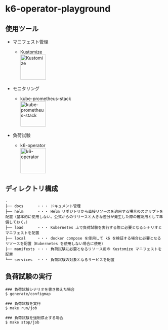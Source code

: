 # k6-operator-playground

## 使用ツール

- マニフェスト管理

  - Kustomize<br />
    <img src="https://github.com/GotoRen/k6-operator-playground/assets/63791288/0abf4b23-602f-4486-b480-0f83d4df7e49" alt="Kustomize" width="80">

- モニタリング

  - kube-prometheus-stack<br />
    <img src="https://github.com/GotoRen/k6-operator-playground/assets/63791288/e8871511-04fc-4e52-b6d3-4bf4f27c22eb" alt="kube-prometheus-stack" width="80">

- 負荷試験
  - k6-operator<br />
    <img src="https://github.com/GotoRen/k6-operator-playground/assets/63791288/1e241c8d-62c7-45fe-b293-2fa83703297b" alt="k6-operator" width="80">

## ディレクトリ構成

```
.
├── docs      ・・・ ドキュメント管理
├── helm      ・・・ Helm リポジトリから直接リソースを適用する場合のスクリプトを配置（基本的に使用しない。公式からのリリースと大きな差分が発生した際の確認用として準備しておく。）
├── load      ・・・ Kubernetes 上で負荷試験を実行する際に必要となるシナリオとマニフェストを配置
├── local     ・・・ docker compose を使用して k6 を検証する場合に必要となるリソースを配置（Kubernetes を使用しない場合に使用）
├── manifests ・・・ 負荷試験に必要となるリソース用の Kustomize マニフェストを配置
└── services  ・・・ 負荷試験の対象となるサービスを配置
```

## 負荷試験の実行

```shell
### 負荷試験シナリオを書き換えた場合
$ generate/configmap

### 負荷試験を実行
$ make run/job

### 負荷試験を強制停止する場合　
$ make stop/job
```
